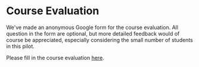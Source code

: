 
# Course Evaluation

We've made an anonymous Google form for the course evaluation. All question
in the form are optional, but more detailed feedback would of course be
appreciated, especially considering the small number of students in this pilot.

Please fill in the course evaluation  [here](https://docs.google.com/forms/d/e/1FAIpQLSdbTrmOZ4cR3xo8QXTVwmcU6esGDfVT6ADvjZiqIPy1Srmy7A/viewform?usp=sf_link).
